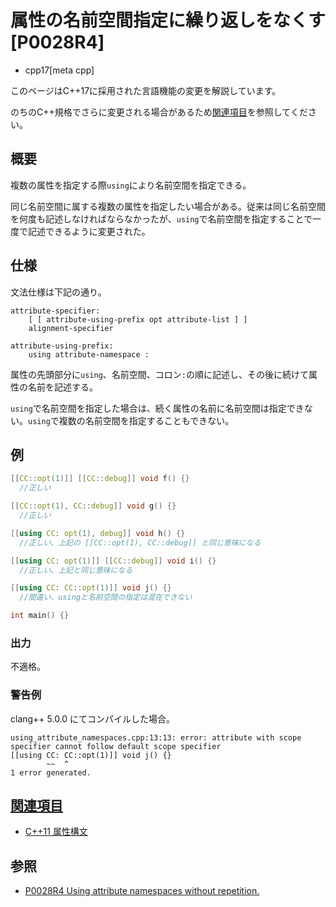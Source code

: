 # 属性の名前空間指定に繰り返しをなくす [P0028R4]
* cpp17[meta cpp]

<!-- start lang caution -->

このページはC++17に採用された言語機能の変更を解説しています。

のちのC++規格でさらに変更される場合があるため[関連項目](#relative-page)を参照してください。

<!-- last lang caution -->

## 概要

複数の属性を指定する際`using`により名前空間を指定できる。

同じ名前空間に属する複数の属性を指定したい場合がある。従来は同じ名前空間を何度も記述しなければならなかったが、`using`で名前空間を指定することで一度で記述できるように変更された。

## 仕様

文法仕様は下記の通り。

```
attribute-specifier:
    [ [ attribute-using-prefix opt attribute-list ] ]
    alignment-specifier

attribute-using-prefix:
    using attribute-namespace :
```

属性の先頭部分に`using`、名前空間、コロン`:`の順に記述し、その後に続けて属性の名前を記述する。

`using`で名前空間を指定した場合は、続く属性の名前に名前空間は指定できない。`using`で複数の名前空間を指定することもできない。

## 例
```cpp example
[[CC::opt(1)]] [[CC::debug]] void f() {}
  //正しい

[[CC::opt(1), CC::debug]] void g() {}
  //正しい

[[using CC: opt(1), debug]] void h() {}
  //正しい、上記の [[CC::opt(1), CC::debug]] と同じ意味になる

[[using CC: opt(1)]] [[CC::debug]] void i() {}
  //正しい、上記と同じ意味になる

[[using CC: CC::opt(1)]] void j() {}
  //間違い、usingと名前空間の指定は混在できない

int main() {}
```

### 出力
不適格。

### 警告例
clang++ 5.0.0 にてコンパイルした場合。

```
using_attribute_namespaces.cpp:13:13: error: attribute with scope specifier cannot follow default scope specifier
[[using CC: CC::opt(1)]] void j() {}
        ~~  ^
1 error generated.
```

## <a id="relative-page" href="#relative-page">関連項目</a>
- [C++11 属性構文](/lang/cpp11/attributes.md)

## 参照
- [P0028R4 Using attribute namespaces without repetition.](http://www.open-std.org/jtc1/sc22/wg21/docs/papers/2016/p0028r4.html)